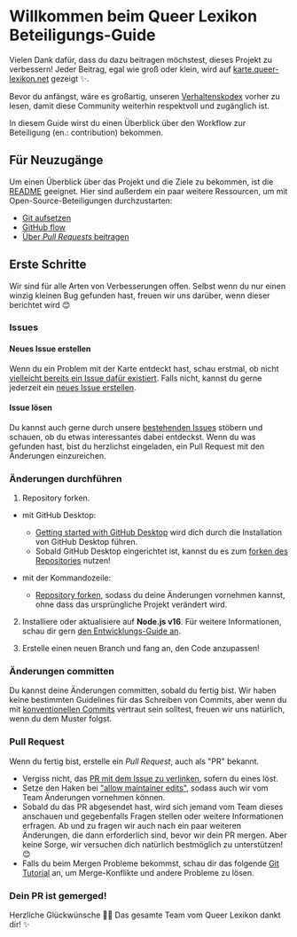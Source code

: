 # Willkommen beim Queer Lexikon Beteiligungs-Guide <!-- omit in toc -->

Vielen Dank dafür, dass du dazu beitragen möchstest, dieses Projekt zu verbessern!
Jeder Beitrag, egal wie groß oder klein, wird auf [karte.queer-lexikon.net](https://karte.queer-lexikon.net) gezeigt :sparkles:.

Bevor du anfängst, wäre es großartig, unseren [Verhaltenskodex](./CODE_OF_CONDUCT.md) vorher zu lesen,
damit diese Community weiterhin respektvoll und zugänglich ist.

In diesem Guide wirst du einen Überblick über den Workflow zur Beteiligung (en.: contribution) bekommen.

## Für Neuzugänge

Um einen Überblick über das Projekt und die Ziele zu bekommen, ist die [README](./README.md) geeignet.
Hier sind außerdem ein paar weitere Ressourcen, um mit Open-Source-Beteiligungen durchzustarten:

- [Git aufsetzen](https://docs.github.com/en/get-started/quickstart/set-up-git)
- [GitHub flow](https://docs.github.com/en/get-started/quickstart/github-flow)
- [Über _Pull Requests_ beitragen](https://docs.github.com/en/github/collaborating-with-pull-requests)

## Erste Schritte

Wir sind für alle Arten von Verbesserungen offen. Selbst wenn du nur einen winzig kleinen Bug gefunden hast,
freuen wir uns darüber, wenn dieser berichtet wird :blush:

### Issues

#### Neues Issue erstellen

Wenn du ein Problem mit der Karte entdeckt hast, schau erstmal, ob nicht [vielleicht bereits ein Issue dafür existiert](https://github.com/Queer-Lexikon/regenbogenkarte/issues).
Falls nicht, kannst du gerne jederzeit ein [neues Issue erstellen](https://github.com/Queer-Lexikon/regenbogenkarte/issues/new/choose).

#### Issue lösen

Du kannst auch gerne durch unsere [bestehenden Issues](https://github.com/Queer-Lexikon/regenbogenkarte/issues) stöbern und schauen, ob du etwas interessantes dabei entdeckst.
Wenn du was gefunden hast, bist du herzlichst eingeladen, ein Pull Request mit den Änderungen einzureichen.

### Änderungen durchführen

1. Repository forken.

- mit GitHub Desktop:
  - [Getting started with GitHub Desktop](https://docs.github.com/en/desktop/installing-and-configuring-github-desktop/getting-started-with-github-desktop) wird dich durch die Installation von GitHub Desktop führen.
  - Sobald GitHub Desktop eingerichtet ist, kannst du es zum [forken des Repositories](https://docs.github.com/en/desktop/contributing-and-collaborating-using-github-desktop/cloning-and-forking-repositories-from-github-desktop) nutzen!

- mit der Kommandozeile:
  - [Repository forken](https://docs.github.com/en/github/getting-started-with-github/fork-a-repo#fork-an-example-repository), sodass du deine Änderungen vornehmen kannst, ohne dass das ursprüngliche Projekt verändert wird.

2. Installiere oder aktualisiere auf **Node.js v16**. Für weitere Informationen, schau dir gern [den Entwicklungs-Guide an](docs/development.md).

3. Erstelle einen neuen Branch und fang an, den Code anzupassen!

### Änderungen committen

Du kannst deine Änderungen committen, sobald du fertig bist.
Wir haben keine bestimmten Guidelines für das Schreiben von Commits, aber wenn du mit [konventionellen Commits](https://www.conventionalcommits.org/de/v1.0.0/) vertraut sein solltest, freuen wir uns natürlich, wenn du dem Muster folgst.

### Pull Request

Wenn du fertig bist, erstelle ein _Pull Request_, auch als "PR" bekannt.

- Vergiss nicht, das [PR mit dem Issue zu verlinken](https://docs.github.com/en/issues/tracking-your-work-with-issues/linking-a-pull-request-to-an-issue), sofern du eines löst.
- Setze den Haken bei ["allow maintainer edits"](https://docs.github.com/en/github/collaborating-with-issues-and-pull-requests/allowing-changes-to-a-pull-request-branch-created-from-a-fork), sodass auch wir vom Team Änderungen vornehmen können.
- Sobald du das PR abgesendet hast, wird sich jemand vom Team dieses anschauen und gegebenfalls Fragen stellen oder weitere Informationen erfragen.
  Ab und zu fragen wir auch nach ein paar weiteren Änderungen, die dann erforderlich sind, bevor wir dein PR mergen.
  Aber keine Sorge, wir versuchen dich natürlich bestmöglich zu unterstützen! :blush:
- Falls du beim Mergen Probleme bekommst, schau dir das folgende [Git Tutorial](https://github.com/skills/resolve-merge-conflicts) an, um Merge-Konflikte und andere Probleme zu lösen.

### Dein PR ist gemerged!

Herzliche Glückwünsche :tada::tada:
Das gesamte Team vom Queer Lexikon dankt dir! :sparkles:
